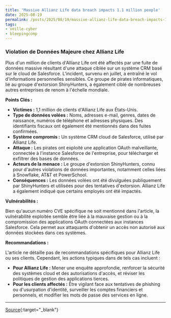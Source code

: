 ```yaml
---
title: 'Massive Allianz Life data breach impacts 1.1 million people'
date: 2025-08-19
permalink: /posts/2025/08/19/massive-allianz-life-data-breach-impacts-11-million-people/
tags:
- veille-cyber
- bleepingcomp
---
```

### Violation de Données Majeure chez Allianz Life

Plus d'un million de clients d'Allianz Life ont été affectés par une fuite de données massive résultant d'une attaque ciblée sur un système CRM basé sur le cloud de Salesforce. L'incident, survenu en juillet, a entraîné le vol d'informations personnelles sensibles. Ce groupe de pirates informatiques, lié au groupe d'extorsion ShinyHunters, a également ciblé de nombreuses autres entreprises de renom à l'échelle mondiale.

**Points Clés :**

*   **Victimes :** 1,1 million de clients d'Allianz Life aux États-Unis.
*   **Type de données volées :** Noms, adresses e-mail, genres, dates de naissance, numéros de téléphone et adresses physiques. Des identifiants fiscaux ont également été mentionnés dans des fuites confirmées.
*   **Système compromis :** Un système CRM cloud de Salesforce, utilisé par Allianz Life.
*   **Attaque :** Les pirates ont exploité une application OAuth malveillante, connectée à l'instance Salesforce de l'entreprise, pour télécharger et exfiltrer des bases de données.
*   **Acteurs de la menace :** Le groupe d'extorsion ShinyHunters, connu pour d'autres violations de données importantes, notamment celles liées à Snowflake, AT&T et PowerSchool.
*   **Conséquences :** Les données volées ont été divulguées publiquement par ShinyHunters et utilisées pour des tentatives d'extorsion. Allianz Life a également indiqué que certains employés ont été impactés.

**Vulnérabilités :**

Bien qu'aucun numéro CVE spécifique ne soit mentionné dans l'article, la vulnérabilité exploitée semble être liée à la mauvaise gestion ou à la compromission des applications OAuth connectées aux instances Salesforce. Cela permet aux attaquants d'obtenir un accès non autorisé aux données stockées dans ces systèmes.

**Recommandations :**

L'article ne détaille pas de recommandations spécifiques pour Allianz Life ou ses clients. Cependant, les actions typiques dans de tels cas incluent :

*   **Pour Allianz Life :** Mener une enquête approfondie, renforcer la sécurité des systèmes cloud et des autorisations d'accès, et réviser les politiques de gestion des applications tierces.
*   **Pour les clients affectés :** Être vigilant face aux tentatives de phishing ou d'usurpation d'identité, surveiller les comptes financiers et personnels, et modifier les mots de passe des services en ligne.

---
[Source](https://www.bleepingcomputer.com/news/security/massive-allianz-life-data-breach-impacts-11-million-people/){:target="_blank"}

